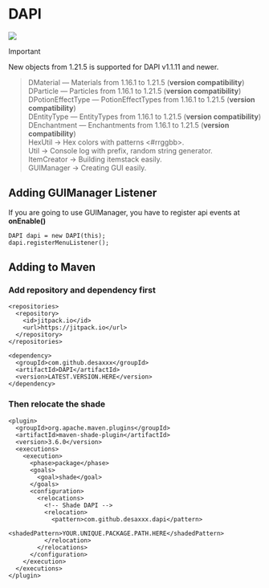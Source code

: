 # DAPI
[![](https://jitpack.io/v/desaxxx/DAPI.svg)](https://jitpack.io/#desaxxx/DAPI)

>[!IMPORTANT]
> New objects from 1.21.5 is supported for DAPI v1.1.11 and newer.

> DMaterial — Materials from 1.16.1 to 1.21.5 (**version compatibility**)\
> DParticle — Particles from 1.16.1 to 1.21.5 (**version compatibility**)\
> DPotionEffectType — PotionEffectTypes from 1.16.1 to 1.21.5 (**version compatibility**)\
> DEntityType — EntityTypes from 1.16.1 to 1.21.5 (**version compatibility**)\
> DEnchantment — Enchantments from 1.16.1 to 1.21.5 (**version compatibility**)\
> HexUtil -> Hex colors with patterns <#rrggbb>.\
> Util -> Console log with prefix, random string generator.\
> ItemCreator -> Building itemstack easily.\
> GUIManager -> Creating GUI easily.

## Adding GUIManager Listener
If you are going to use GUIManager, you have to register api events at **onEnable()**
```
DAPI dapi = new DAPI(this);
dapi.registerMenuListener();
```
## Adding to Maven
### Add repository and dependency first
```
<repositories>
  <repository>
    <id>jitpack.io</id>
    <url>https://jitpack.io</url>
  </repository>
</repositories>

<dependency>
  <groupId>com.github.desaxxx</groupId>
  <artifactId>DAPI</artifactId>
  <version>LATEST.VERSION.HERE</version>
</dependency>
```

### Then relocate the shade
```
<plugin>
  <groupId>org.apache.maven.plugins</groupId>
  <artifactId>maven-shade-plugin</artifactId>
  <version>3.6.0</version>
  <executions>
    <execution>
      <phase>package</phase>
      <goals>
        <goal>shade</goal>
      </goals>
      <configuration>
        <relocations>
          <!-- Shade DAPI -->
          <relocation>
            <pattern>com.github.desaxxx.dapi</pattern>
            <shadedPattern>YOUR.UNIQUE.PACKAGE.PATH.HERE</shadedPattern>
          </relocation>
        </relocations>
      </configuration>
    </execution>
  </executions>
</plugin>
```
